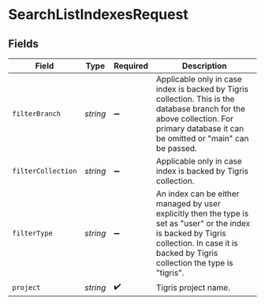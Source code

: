 # SearchListIndexesRequest


## Fields

| Field                                                                                                                                                                                         | Type                                                                                                                                                                                          | Required                                                                                                                                                                                      | Description                                                                                                                                                                                   |
| --------------------------------------------------------------------------------------------------------------------------------------------------------------------------------------------- | --------------------------------------------------------------------------------------------------------------------------------------------------------------------------------------------- | --------------------------------------------------------------------------------------------------------------------------------------------------------------------------------------------- | --------------------------------------------------------------------------------------------------------------------------------------------------------------------------------------------- |
| `filterBranch`                                                                                                                                                                                | *string*                                                                                                                                                                                      | :heavy_minus_sign:                                                                                                                                                                            | Applicable only in case index is backed by Tigris collection. This is the database branch for the above collection. For primary database it can be omitted or "main" can be passed.           |
| `filterCollection`                                                                                                                                                                            | *string*                                                                                                                                                                                      | :heavy_minus_sign:                                                                                                                                                                            | Applicable only in case index is backed by Tigris collection.                                                                                                                                 |
| `filterType`                                                                                                                                                                                  | *string*                                                                                                                                                                                      | :heavy_minus_sign:                                                                                                                                                                            | An index can be either managed by user explicitly then the type is set as "user" or the index is backed by Tigris collection. In case it is backed by Tigris collection the type is "tigris". |
| `project`                                                                                                                                                                                     | *string*                                                                                                                                                                                      | :heavy_check_mark:                                                                                                                                                                            | Tigris project name.                                                                                                                                                                          |